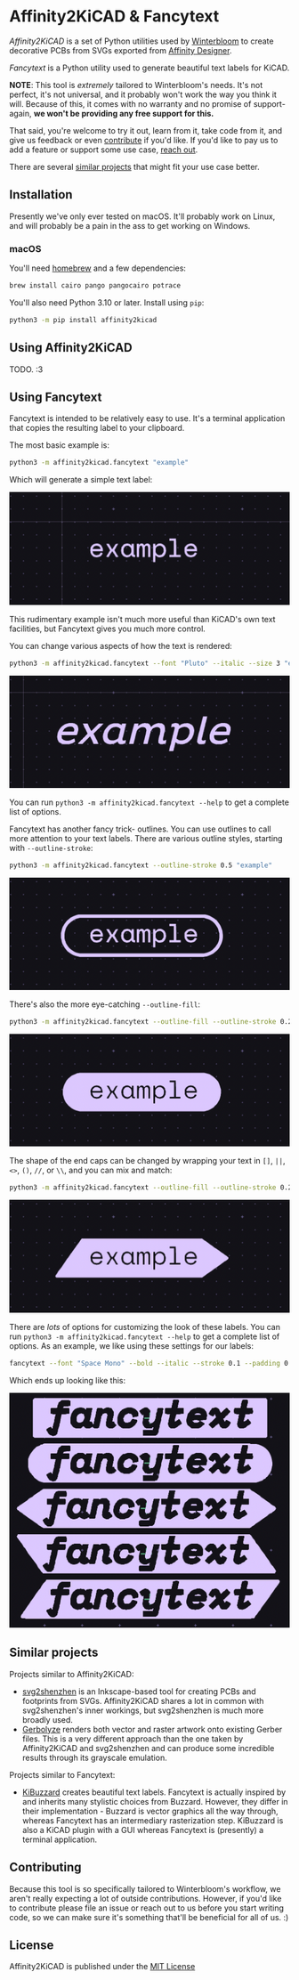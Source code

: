 # Affinity2KiCAD & Fancytext

*Affinity2KiCAD* is a set of Python utilities used by [Winterbloom](https://winterbloom.com) to create decorative PCBs from SVGs exported from [Affinity Designer](https://affinity.serif.com/en-gb/designer/).

*Fancytext* is a Python utility used to generate beautiful text labels for KiCAD.

**NOTE**: This tool is *extremely* tailored to Winterbloom's needs. It's not perfect, it's not universal, and it probably won't work the way you think it will. Because of this, it comes with no warranty and no promise of support- again, **we won't be providing any free support for this.**

That said, you're welcome to try it out, learn from it, take code from it, and give us feedback or even [contribute](#contributing) if you'd like. If you'd like to pay us to add a feature or support some use case, [reach out](thea@winterbloom.com).

There are several [similar projects](#similar-projects) that might fit your use case better.

## Installation

Presently we've only ever tested on macOS. It'll probably work on Linux, and will probably be a pain in the ass to get working on Windows.

### macOS

You'll need [homebrew](https://brew.sh) and a few dependencies:

```sh
brew install cairo pango pangocairo potrace
```

You'll also need Python 3.10 or later. Install using `pip`:

```sh
python3 -m pip install affinity2kicad
```

## Using Affinity2KiCAD

TODO. :3

## Using Fancytext

Fancytext is intended to be relatively easy to use. It's a terminal application that copies the resulting label to your clipboard.

The most basic example is:

```sh
python3 -m affinity2kicad.fancytext "example"
```

Which will generate a simple text label:

![A simple text label](readme_resources/fancytext-1.png)

This rudimentary example isn't much more useful than KiCAD's own text facilities, but Fancytext gives you much more control.

You can change various aspects of how the text is rendered:

```sh
python3 -m affinity2kicad.fancytext --font "Pluto" --italic --size 3 "example"
```

![A fancier text label](readme_resources/fancytext-2.png)

You can run `python3 -m affinity2kicad.fancytext --help` to get a complete list of options.

Fancytext has another fancy trick- outlines. You can use outlines to call more attention to your text labels. There are various outline styles, starting with `--outline-stroke`:

```sh
python3 -m affinity2kicad.fancytext --outline-stroke 0.5 "example"
```

![A fancy stroked outline](readme_resources/fancytext-3.png)

There's also the more eye-catching `--outline-fill`:

```sh
python3 -m affinity2kicad.fancytext --outline-fill --outline-stroke 0.2 "example"
```

![A fancy filled outline](readme_resources/fancytext-4.png)

The shape of the end caps can be changed by wrapping your text in `[]`, `||`, `<>`, `()`, `//`, or `\\`, and you can mix and match:

```sh
python3 -m affinity2kicad.fancytext --outline-fill --outline-stroke 0.2 "/example>"
```

![A fancy filled outline with fancy caps](readme_resources/fancytext-5.png)

There are *lots* of options for customizing the look of these labels. You can run `python3 -m affinity2kicad.fancytext --help` to get a complete list of options. As an example, we like using these settings for our labels:

```sh
fancytext --font "Space Mono" --bold --italic --stroke 0.1 --padding 0 0 --outline-stroke 0.2 --outline-fill "fancytext"
```

Which ends up looking like this:

![Winterbloom style fancy text](readme_resources/fancytext-6.png)


## Similar projects

Projects similar to Affinity2KiCAD:
- [svg2shenzhen](https://github.com/badgeek/svg2shenzhen) is an Inkscape-based tool for creating PCBs and footprints from SVGs. Affinity2KiCAD shares a lot in common with svg2shenzhen's inner workings, but svg2shenzhen is much more broadly used.
- [Gerbolyze](https://github.com/jaseg/gerbolyze) renders both vector and raster artwork onto existing Gerber files. This is a very different approach than the one taken by Affinity2KiCAD and svg2shenzhen and can produce some incredible results through its grayscale emulation.

Projects similar to Fancytext:
- [KiBuzzard](https://github.com/gregdavill/KiBuzzard) creates beautiful text labels. Fancytext is actually inspired by and inherits many stylistic choices from Buzzard. However, they differ in their implementation - Buzzard is vector graphics all the way through, whereas Fancytext has an intermediary rasterization step. KiBuzzard is also a KiCAD plugin with a GUI whereas Fancytext is (presently) a terminal application.

## Contributing

Because this tool is so specifically tailored to Winterbloom's workflow, we aren't really expecting a lot of outside contributions. However, if you'd like to contribute please file an issue or reach out to us before you start writing code, so we can make sure it's something that'll be beneficial for all of us. :)

## License

Affinity2KiCAD is published under the [MIT License](LICENSE)
